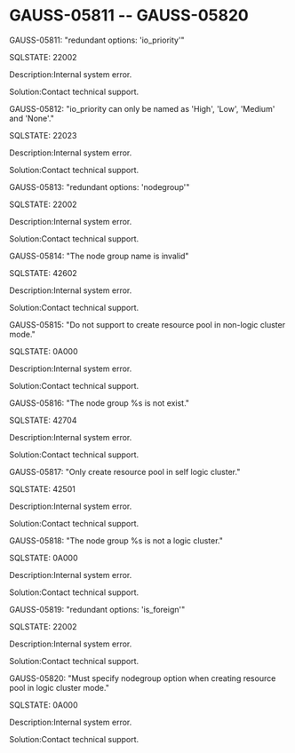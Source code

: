 # GAUSS-05811 -- GAUSS-05820<a name="EN-US_TOPIC_0302073522"></a>

GAUSS-05811: "redundant options: 'io\_priority'"

SQLSTATE: 22002

Description:Internal system error.

Solution:Contact technical support.

GAUSS-05812: "io\_priority can only be named as 'High', 'Low', 'Medium' and 'None'."

SQLSTATE: 22023

Description:Internal system error.

Solution:Contact technical support.

GAUSS-05813: "redundant options: 'nodegroup'"

SQLSTATE: 22002

Description:Internal system error.

Solution:Contact technical support.

GAUSS-05814: "The node group name is invalid"

SQLSTATE: 42602

Description:Internal system error.

Solution:Contact technical support.

GAUSS-05815: "Do not support to create resource pool in non-logic cluster mode."

SQLSTATE: 0A000

Description:Internal system error.

Solution:Contact technical support.

GAUSS-05816: "The node group %s is not exist."

SQLSTATE: 42704

Description:Internal system error.

Solution:Contact technical support.

GAUSS-05817: "Only create resource pool in self logic cluster."

SQLSTATE: 42501

Description:Internal system error.

Solution:Contact technical support.

GAUSS-05818: "The node group %s is not a logic cluster."

SQLSTATE: 0A000

Description:Internal system error.

Solution:Contact technical support.

GAUSS-05819: "redundant options: 'is\_foreign'"

SQLSTATE: 22002

Description:Internal system error.

Solution:Contact technical support.

GAUSS-05820: "Must specify nodegroup option when creating resource pool in logic cluster mode."

SQLSTATE: 0A000

Description:Internal system error.

Solution:Contact technical support.


